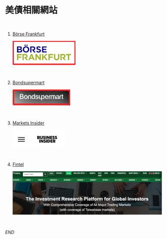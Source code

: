 # 美債相關網站

<br>

1. [Börse Frankfurt](https://www.boerse-frankfurt.de/en)

    ![](images/img_37.png)

<br>

2. [Bondsupermart](https://www.bondsupermart.com/bsm/)

    ![](images/img_38.png)

<br>

3. [Markets Insider](https://markets.businessinsider.com/)

    ![](images/img_23.png)

<br>

4. [Fintel](https://fintel.io/)

    ![](images/img_34.png)

<br>

_END_